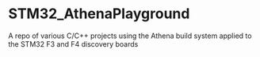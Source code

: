 # STM32_AthenaPlayground
A repo of various C/C++ projects using the Athena build system applied to the STM32 F3 and F4 discovery boards
